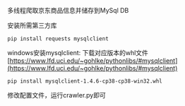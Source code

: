 多线程爬取京东商品信息并储存到MySql DB

安装所需第三方库
```shell
pip install requests mysqlclient
```
windows安装mysqlclient:
下载对应版本的whl文件
[https://www.lfd.uci.edu/~gohlke/pythonlibs/#mysqlclient](https://www.lfd.uci.edu/~gohlke/pythonlibs/#mysqlclient)
```shell
pip install mysqlclient-1.4.6-cp38-cp38-win32.whl
```

修改配置文件，运行crawler.py即可
